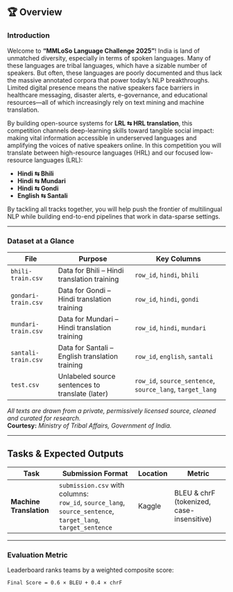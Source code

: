 ## 🏆 Overview

### Introduction

Welcome to **“MMLoSo Language Challenge 2025”**! India is land of unmatched diversity, especially in terms of spoken languages. Many of these languages are tribal languages, which have a sizable number of speakers. But often, these languages are poorly documented and thus lack the massive annotated corpora that power today’s NLP breakthroughs. Limited digital presence means the native speakers face barriers in healthcare messaging, disaster alerts, e-governance, and educational resources—all of which increasingly rely on text mining and machine translation.

By building open-source systems for **LRL ⇆ HRL translation**, this competition channels deep-learning skills toward tangible social impact: making vital information accessible in underserved languages and amplifying the voices of native speakers online. In this competition you will translate between high-resource languages (HRL) and our focused low-resource languages (LRL):

- **Hindi ⇆ Bhili**  
- **Hindi ⇆ Mundari**  
- **Hindi ⇆ Gondi**  
- **English ⇆ Santali**

By tackling all tracks together, you will help push the frontier of multilingual NLP while building end-to-end pipelines that work in data-sparse settings.

---

### Dataset at a Glance

| File                 | Purpose                                            | Key Columns                                                |
|----------------------|----------------------------------------------------|------------------------------------------------------------|
| `bhili-train.csv`    | Data for Bhili – Hindi translation training        | `row_id`, `hindi`, `bhili`                                 |
| `gondari-train.csv`  | Data for Gondi – Hindi translation training        | `row_id`, `hindi`, `gondi`                                 |
| `mundari-train.csv`  | Data for Mundari – Hindi translation training      | `row_id`, `hindi`, `mundari`                               |
| `santali-train.csv`  | Data for Santali – English translation training    | `row_id`, `english`, `santali`                             |
| `test.csv`           | Unlabeled source sentences to translate (later)    | `row_id`, `source_sentence`, `source_lang`, `target_lang`  |

_All texts are drawn from a private, permissively licensed source, cleaned and curated for research._  
**Courtesy:** *Ministry of Tribal Affairs, Government of India.*

---

## Tasks & Expected Outputs

| Task                   | Submission Format                                                                                     | Location   | Metric                                        |
|------------------------|--------------------------------------------------------------------------------------------------------|------------|-----------------------------------------------|
| **Machine Translation**| `submission.csv` with columns:<br>`row_id`, `source_lang`, `source_sentence`, `target_lang`, `target_sentence` | Kaggle     | BLEU & chrF (tokenized, case-insensitive)     |

---

### Evaluation Metric

Leaderboard ranks teams by a weighted composite score:

```text
Final Score = 0.6 × BLEU + 0.4 × chrF
